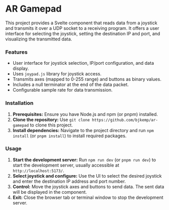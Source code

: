 # AR Gamepad

This project provides a Svelte component that reads data from a joystick and transmits it over a UDP socket to a receiving program. It offers a user interface for selecting the joystick, setting the destination IP and port, and visualizing the transmitted data.

### Features

* User interface for joystick selection, IP/port configuration, and data display.
* Uses `joypad.js` library for joystick access.
* Transmits axes (mapped to 0-255 range) and buttons as binary values.
* Includes a null terminator at the end of the data packet.
* Configurable sample rate for data transmission.

### Installation

1. **Prerequisites:** Ensure you have Node.js and npm (or pnpm) installed.
2. **Clone the repository:** Use `git clone https://github.com/bjkemp/ar-gamepad` to clone this project.
3. **Install dependencies:** Navigate to the project directory and run `npm install` (or `pnpm install`) to install required packages.

### Usage

1. **Start the development server:** Run `npm run dev` (or `pnpm run dev`) to start the development server, usually accessible at `http://localhost:5173/`.
2. **Select joystick and configure:** Use the UI to select the desired joystick and enter the destination IP address and port number.
3. **Control:** Move the joystick axes and buttons to send data. The sent data will be displayed in the component.
4. **Exit:** Close the browser tab or terminal window to stop the development server.
